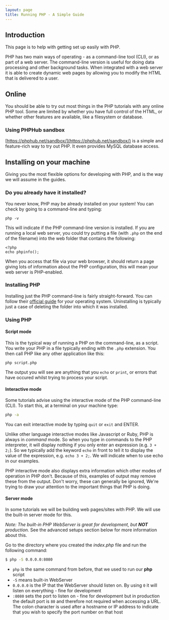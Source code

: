 ```yaml
---
layout: page
title: Running PHP - A Simple Guide
---
```


## Introduction

This page is to help with getting set up easily with PHP.

PHP has two main ways of operating - as a command-line tool (CLI), or as part of a web server. The command-line version is useful for doing data processing and other background tasks. When integrated with a web server it is able to create dynamic web pages by allowing you to modify the HTML that is delivered to a user.


## Online

You should be able to try out most things in the PHP tutorials with any online PHP tool. Some are limited by whether you have full control of the HTML, or whether other features are available, like a filesystem or database.

### Using PHPHub sandbox

[https://phphub.net/sandbox/](https://phphub.net/sandbox/) is a simple and feature-rich way to try out PHP. It even provides MySQL database access.


## Installing on your machine

Giving you the most flexible options for developing with PHP, and is the way we will assume in the guides.

### Do you already have it installed?

You never know, PHP may be already installed on your system! You can check by going to a command-line and typing:
```
php -v
```
This will indicate if the PHP command-line version is installed. If you are running a local web server, you could try putting a file (with `.php` on the end of the filename) into the web folder that contains the following:
```
<?php
echo phpinfo();
```
When you access that file via your web browser, it should return a page giving lots of information about the PHP configuration, this will mean your web server is PHP-enabled.


### Installing PHP

Installing just the PHP command-line is fairly straight-forward. You can follow their [official guide](https://secure.php.net/manual/en/install.php) for your operating system. Uninstalling is typically just a case of deleting the folder into which it was installed.



### Using PHP

#### Script mode

This is the typical way of running a PHP on the command-line, as a script. You write your PHP in a file typically ending with the `.php` extension. You then call PHP like any other application like this:
```
php script.php
```
The output you will see are anything that you `echo` or `print`, or errors that have occured whilst trying to process your script.


#### Interactive mode

Some tutorials advise using the interactive mode of the PHP command-line (CLI). To start this, at a terminal on your machine type:
```bash
php -a
```
You can exit interactive mode by typing `quit` or `exit` and ENTER.

Unlike other language interactive modes like Javascript or Ruby, PHP is always in _command_ mode. So when you type in commands to the PHP interpreter, it will display nothing if you only enter an expression (e.g. `3 + 2;`). So we typically add the keyword `echo` in front to tell it to display the value of the expression, e.g. `echo 3 + 2;`. We will indicate when to use echo in our examples.

PHP interactive mode also displays extra information which other modes of operation in PHP don't. Because of this, examples of output may remove these from the output. Don't worry, these can generally be ignored, We're trying to draw your attention to the important things that PHP is doing.


#### Server mode

In some tutorials we will be building web pages/sites with PHP. We will use the built-in server mode for this.

*Note: The built-in PHP WebServer is great for development, but **NOT** production.* See the advanced setups section below for more information about this.

Go to the directory where you created the _index.php_ file and run the following command:

```bash
$ php -S 0.0.0.0:8080
```
* `php` is the same command from before, that we used to run our **php** script
* `-S` means built-in WebServer
* `0.0.0.0` is the IP that the WebServer should listen on. By using `0` it will listen on everything - fine for development
* `:8080` sets the port to listen on - fine for development but in production the default port is `80` and therefore not required when accessing a URL. The colon character is used after a hostname or IP address to indicate that you wish to specify the port number on that host
